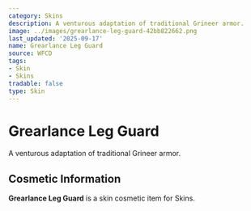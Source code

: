 ```yaml
---
category: Skins
description: A venturous adaptation of traditional Grineer armor.
image: ../images/grearlance-leg-guard-42bb822662.png
last_updated: '2025-09-17'
name: Grearlance Leg Guard
source: WFCD
tags:
- Skin
- Skins
tradable: false
type: Skin
---
```


# Grearlance Leg Guard

A venturous adaptation of traditional Grineer armor.

## Cosmetic Information

**Grearlance Leg Guard** is a skin cosmetic item for Skins.

